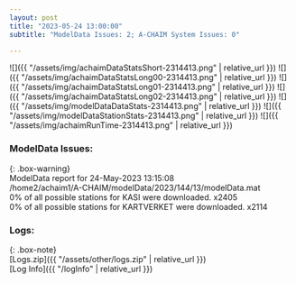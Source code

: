 ```yaml
---
layout: post
title: "2023-05-24 13:00:00"
subtitle: "ModelData Issues: 2; A-CHAIM System Issues: 0"

---
```


![]({{ "/assets/img/achaimDataStatsShort-2314413.png" | relative_url }})
![]({{ "/assets/img/achaimDataStatsLong00-2314413.png" | relative_url }})
![]({{ "/assets/img/achaimDataStatsLong01-2314413.png" | relative_url }})
![]({{ "/assets/img/achaimDataStatsLong02-2314413.png" | relative_url }})
![]({{ "/assets/img/modelDataDataStats-2314413.png" | relative_url }})
![]({{ "/assets/img/modelDataStationStats-2314413.png" | relative_url }})
![]({{ "/assets/img/achaimRunTime-2314413.png" | relative_url }})


### ModelData Issues:  
  
{: .box-warning}  
 ModelData report for 24-May-2023 13:15:08   
 /home2/achaim1/A-CHAIM/modelData/2023/144/13/modelData.mat   
 0% of all possible stations for KASI were downloaded. x2405   
 0% of all possible stations for KARTVERKET were downloaded. x2114   
  


### Logs:  
  
{: .box-note}  
[Logs.zip]({{ "/assets/other/logs.zip" | relative_url }})  
[Log Info]({{ "/logInfo" | relative_url }})  
